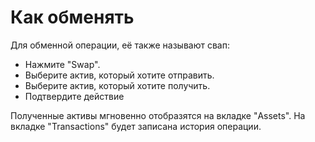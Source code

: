 # Как обменять

Для обменной операции, её также называют свап:
- Нажмите "Swap".
- Выберите актив, который хотите отправить.
- Выберите актив, который хотите получить.
- Подтвердите действие

Полученные активы мгновенно отобразятся на вкладке "Assets". На вкладке "Transactions" будет записана история операции.